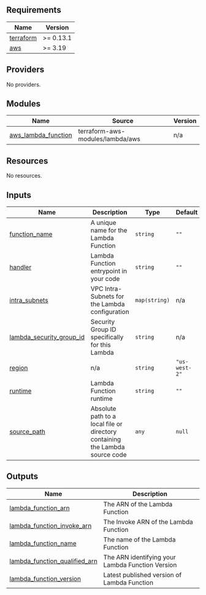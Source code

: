 <!-- BEGIN_TF_DOCS -->
## Requirements

| Name | Version |
|------|---------|
| <a name="requirement_terraform"></a> [terraform](#requirement\_terraform) | >= 0.13.1 |
| <a name="requirement_aws"></a> [aws](#requirement\_aws) | >= 3.19 |

## Providers

No providers.

## Modules

| Name | Source | Version |
|------|--------|---------|
| <a name="module_aws_lambda_function"></a> [aws\_lambda\_function](#module\_aws\_lambda\_function) | terraform-aws-modules/lambda/aws | n/a |

## Resources

No resources.

## Inputs

| Name | Description | Type | Default | Required |
|------|-------------|------|---------|:--------:|
| <a name="input_function_name"></a> [function\_name](#input\_function\_name) | A unique name for the Lambda Function | `string` | `""` | no |
| <a name="input_handler"></a> [handler](#input\_handler) | Lambda Function entrypoint in your code | `string` | `""` | no |
| <a name="input_intra_subnets"></a> [intra\_subnets](#input\_intra\_subnets) | VPC Intra-Subnets for the Lambda configuration | `map(string)` | n/a | yes |
| <a name="input_lambda_security_group_id"></a> [lambda\_security\_group\_id](#input\_lambda\_security\_group\_id) | Security Group ID specifically for this Lambda | `string` | n/a | yes |
| <a name="input_region"></a> [region](#input\_region) | n/a | `string` | `"us-west-2"` | no |
| <a name="input_runtime"></a> [runtime](#input\_runtime) | Lambda Function runtime | `string` | `""` | no |
| <a name="input_source_path"></a> [source\_path](#input\_source\_path) | Absolute path to a local file or directory containing the Lambda source code | `any` | `null` | no |

## Outputs

| Name | Description |
|------|-------------|
| <a name="output_lambda_function_arn"></a> [lambda\_function\_arn](#output\_lambda\_function\_arn) | The ARN of the Lambda Function |
| <a name="output_lambda_function_invoke_arn"></a> [lambda\_function\_invoke\_arn](#output\_lambda\_function\_invoke\_arn) | The Invoke ARN of the Lambda Function |
| <a name="output_lambda_function_name"></a> [lambda\_function\_name](#output\_lambda\_function\_name) | The name of the Lambda Function |
| <a name="output_lambda_function_qualified_arn"></a> [lambda\_function\_qualified\_arn](#output\_lambda\_function\_qualified\_arn) | The ARN identifying your Lambda Function Version |
| <a name="output_lambda_function_version"></a> [lambda\_function\_version](#output\_lambda\_function\_version) | Latest published version of Lambda Function |
<!-- END_TF_DOCS -->